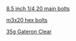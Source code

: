 [8.5 inch 1/4 20 main bolts](https://www.mcmaster.com/92198A572/)

[m3x20 hex bolts](https://www.amazon.com/dp/B01EYA5DQW?ref_=ppx_hzsearch_conn_dt_b_fed_asin_title_1&th=1)

[35g Gateron Clear](https://www.amazon.com/dp/B07CVRCSJM?ref_=ppx_hzsearch_conn_dt_b_fed_asin_title_1&th=1)

